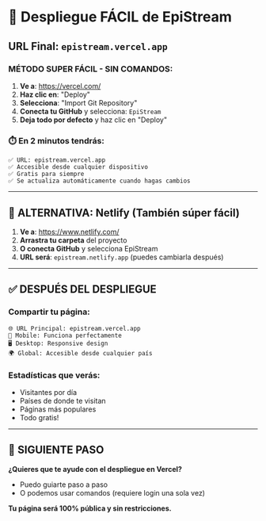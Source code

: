 # 🚀 Despliegue FÁCIL de EpiStream

## URL Final: `epistream.vercel.app`

### MÉTODO SUPER FÁCIL - SIN COMANDOS:

1. **Ve a**: https://vercel.com/
2. **Haz clic en**: "Deploy"
3. **Selecciona**: "Import Git Repository"
4. **Conecta tu GitHub** y selecciona: `EpiStream`
5. **Deja todo por defecto** y haz clic en "Deploy"

### ⏱️ En 2 minutos tendrás:
```
✅ URL: epistream.vercel.app
✅ Accesible desde cualquier dispositivo
✅ Gratis para siempre
✅ Se actualiza automáticamente cuando hagas cambios
```

---

## 🔗 ALTERNATIVA: Netlify (También súper fácil)

1. **Ve a**: https://www.netlify.com/
2. **Arrastra tu carpeta** del proyecto
3. **O conecta GitHub** y selecciona EpiStream
4. **URL será**: `epistream.netlify.app` (puedes cambiarla después)

---

## ✅ DESPUÉS DEL DESPLIEGUE

### Compartir tu página:
```
🌐 URL Principal: epistream.vercel.app
📱 Mobile: Funciona perfectamente
🖥️ Desktop: Responsive design
🌍 Global: Accesible desde cualquier país
```

### Estadísticas que verás:
- Visitantes por día
- Países de donde te visitan  
- Páginas más populares
- Todo gratis!

---

## 🎯 SIGUIENTE PASO

**¿Quieres que te ayude con el despliegue en Vercel?** 
- Puedo guiarte paso a paso
- O podemos usar comandos (requiere login una sola vez)

**Tu página será 100% pública y sin restricciones.**